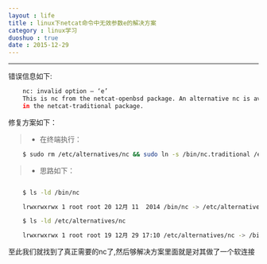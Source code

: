 ```yaml
---
layout : life
title : linux下netcat命令中无效参数e的解决方案
category : linux学习
duoshuo : true
date : 2015-12-29
---
```



******

错误信息如下:

```sh
	nc: invalid option — ‘e’
	This is nc from the netcat-openbsd package. An alternative nc is available
	in the netcat-traditional package.
```

<!-- more -->

修复方案如下：

> * 在终端执行：

```sh
	$ sudo rm /etc/alternatives/nc && sudo ln -s /bin/nc.traditional /etc/alternatives/nc
```


> * 思路如下：

```sh

	$ ls -ld /bin/nc

	lrwxrwxrwx 1 root root 20 12月 11  2014 /bin/nc -> /etc/alternatives/nc

	$ ls -ld /etc/alternatives/nc

	lrwxrwxrwx 1 root root 19 12月 29 17:10 /etc/alternatives/nc -> /bin/nc.traditional
```

至此我们就找到了真正需要的nc了,然后够解决方案里面就是对其做了一个软连接
